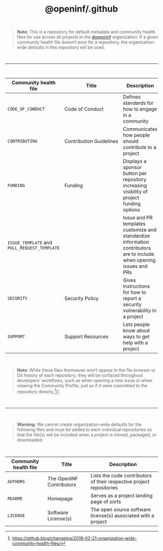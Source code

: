 <div align="center">

# @openinf/.github

</div>

<br />

> **Note**: This is a repository for default metadata and community health files
> for use across all projects in the [@openinf](https://github.com/openinf)
> organization. If a given community health file doesn’t exist for a repository,
> the organization-wide defaults in this repository will be used.

<br />

---

<br />

| Community health file                        | Title                        | Description                                                                                                          |
| -------------------------------------------- | ---------------------------- | -------------------------------------------------------------------------------------------------------------------- |
| `CODE_OF_CONDUCT`                            | Code&nbsp;of&nbsp;Conduct    | Defines standards for how to engage in a community                                                                   |
| `CONTRIBUTING`                               | Contribution&nbsp;Guidelines | Communicates how people should contribute to a project                                                               |
| `FUNDING`                                    | Funding                      | Displays a sponsor button per repository increasing visibility of project funding options                            |
| `ISSUE_TEMPLATE` and `PULL_REQUEST_TEMPLATE` |                              | Issue and PR templates customize and standardize information contributors are to include when opening issues and PRs |
| `SECURITY`                                   | Security&nbsp;Policy         | Gives instructions for how to report a security vulnerability in a project                                           |
| `SUPPORT`                                    | Support&nbsp;Resources       | Lets people know about ways to get help with a project                                                               |

<br />

> **Note**: While these files themseves won’t appear in the file browser or Git
> history of each repository, they will be surfaced throughout developers’
> workflows, such as when opening a new issue or when viewing the Community
> Profile, just as if it were committed to the repository directly.[^1][]

<br />

---

<br />

> **Warning**: We cannot create organization-wide defaults for the following
> files and must be added to each individual repositories so that the file(s)
> will be included when a project is cloned, packaged, or downloaded.

<br />

| Community health file | Title                    | Description                                                          |
| --------------------- | ------------------------ | -------------------------------------------------------------------- |
| `AUTHORS`             | The OpenINF Contributors | Lists the code contributors of their respective project repositories |
| `README`              | Homepage                 | Serves as a project landing page of sorts                            |
| `LICENSE`             | Software License(s)      | The open source software license(s) associated with a project        |

[^1]:
    https://github.blog/changelog/2019-02-21-organization-wide-community-health-files/
